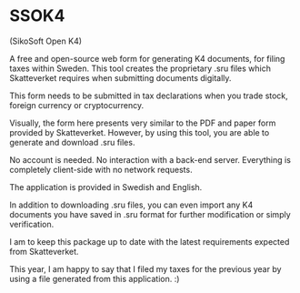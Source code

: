 # SSOK4

(SikoSoft Open K4)

A free and open-source web form for generating K4 documents, for filing taxes within Sweden. This tool creates the proprietary .sru files which Skatteverket requires when submitting documents digitally.

This form needs to be submitted in tax declarations when you trade stock, foreign currency or cryptocurrency.

Visually, the form here presents very similar to the PDF and paper form provided by Skatteverket. However, by using this tool, you are able to generate and download .sru files.

No account is needed. No interaction with a back-end server. Everything is completely client-side with no network requests.

The application is provided in Swedish and English.

In addition to downloading .sru files, you can even import any K4 documents you have saved in .sru format for further modification or simply verification.

I am to keep this package up to date with the latest requirements expected from Skatteverket.

This year, I am happy to say that I filed my taxes for the previous year by using a file generated from this application. :)
